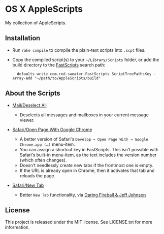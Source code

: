 OS X AppleScripts
=================

My collection of AppleScripts.

Installation
------------

* Run `rake compile` to compile the plain-text scripts into `.scpt` files.
* Copy the compiled script(s) to your `~/Library/Scripts` folder, or add the
  build directory to the [FastScripts](http://www.red-sweater.com/fastscripts/)
  search path:

        defaults write com.red-sweater.FastScripts ScriptTreePathsKey -array-add "~/path/to/AppleScripts/build"

About the Scripts
-----------------

* [Mail/Deselect All](Applications/Mail/Deselect%20All.applescript)
    * Deselects all messages and mailboxes in your current message viewer.

* [Safari/Open Page With Google Chrome](Applications/Safari/Open%20Page%20With%20Google%20Chrome.js)
    * A better version of Safari's `Develop → Open Page With → Google Chrome.app (…)` menu-item.
    * You can assign a shortcut key in FastScripts. This isn't possible with
      Safari's built-in menu-item, as the text includes the version number
      (which often changes).
    * Doesn't needlessly create new tabs if the frontmost one is empty.
    * If the URL is already open in Chrome, then it activates that tab and
      reloads the page.

* [Safari/New Tab](Applications/Safari/New%20Tab.applescript)
    * Better `New Tab` functionality, via [Daring Fireball & Jeff Johnson](https://daringfireball.net/2018/12/safari_new_tab_next_to_current_tab)

License
-------

This project is released under the MIT license. See LICENSE.txt for more
information.
